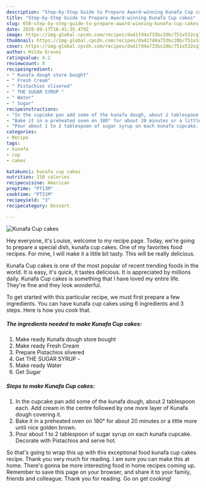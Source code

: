 ```yaml
---
description: "Step-by-Step Guide to Prepare Award-winning Kunafa Cup cakes"
title: "Step-by-Step Guide to Prepare Award-winning Kunafa Cup cakes"
slug: 650-step-by-step-guide-to-prepare-award-winning-kunafa-cup-cakes
date: 2020-09-17T16:41:35.479Z
image: https://img-global.cpcdn.com/recipes/da41fd4a733bc20b/751x532cq70/kunafa-cup-cakes-recipe-main-photo.jpg
thumbnail: https://img-global.cpcdn.com/recipes/da41fd4a733bc20b/751x532cq70/kunafa-cup-cakes-recipe-main-photo.jpg
cover: https://img-global.cpcdn.com/recipes/da41fd4a733bc20b/751x532cq70/kunafa-cup-cakes-recipe-main-photo.jpg
author: Hilda Graves
ratingvalue: 4.2
reviewcount: 8
recipeingredient:
- " Kunafa dough store bought"
- " Fresh Cream"
- " Pistachios slivered"
- " THE SUGAR SYRUP "
- " Water"
- " Sugar"
recipeinstructions:
- "In the cupcake pan add some of the kunafa dough, about 2 tablespoon each. Add cream in the centre followed by one more layer of Kunafa dough covering it."
- "Bake it in a preheated oven on 180° for about 20 minutes or a little more until nice golden brown."
- "Pour about 1 to 2 tablespoon of sugar syrup on each kunafa cupcake. Decorate with Pistachios and serve hot."
categories:
- Recipe
tags:
- kunafa
- cup
- cakes

katakunci: kunafa cup cakes 
nutrition: 158 calories
recipecuisine: American
preptime: "PT13M"
cooktime: "PT31M"
recipeyield: "3"
recipecategory: Dessert

---
```



![Kunafa Cup cakes](https://img-global.cpcdn.com/recipes/da41fd4a733bc20b/751x532cq70/kunafa-cup-cakes-recipe-main-photo.jpg)

Hey everyone, it's Louise, welcome to my recipe page. Today, we're going to prepare a special dish, kunafa cup cakes. One of my favorites food recipes. For mine, I will make it a little bit tasty. This will be really delicious.



Kunafa Cup cakes is one of the most popular of recent trending foods in the world. It is easy, it's quick, it tastes delicious. It is appreciated by millions daily. Kunafa Cup cakes is something that I have loved my entire life. They're fine and they look wonderful.


To get started with this particular recipe, we must first prepare a few ingredients. You can have kunafa cup cakes using 6 ingredients and 3 steps. Here is how you cook that.

<!--inarticleads1-->

##### The ingredients needed to make Kunafa Cup cakes:

1. Make ready  Kunafa dough store bought
1. Make ready  Fresh Cream
1. Prepare  Pistachios slivered
1. Get  THE SUGAR SYRUP -
1. Make ready  Water
1. Get  Sugar




<!--inarticleads2-->

##### Steps to make Kunafa Cup cakes:

1. In the cupcake pan add some of the kunafa dough, about 2 tablespoon each. Add cream in the centre followed by one more layer of Kunafa dough covering it.
1. Bake it in a preheated oven on 180° for about 20 minutes or a little more until nice golden brown.
1. Pour about 1 to 2 tablespoon of sugar syrup on each kunafa cupcake. Decorate with Pistachios and serve hot.




So that's going to wrap this up with this exceptional food kunafa cup cakes recipe. Thank you very much for reading. I am sure you can make this at home. There's gonna be more interesting food in home recipes coming up. Remember to save this page on your browser, and share it to your family, friends and colleague. Thank you for reading. Go on get cooking!
